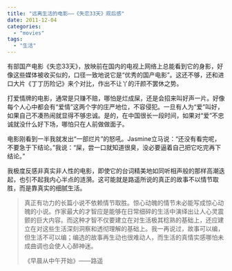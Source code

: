 ```yaml
---
title: "远离生活的电影——《失恋33天》观后感"
date: 2011-12-04
categories: 
  - "movies"
tags: 
  - "生活"
---
```


有部国产电影《失恋33天》，放映前在国内的电视上网络上总能看到它的身影，好像这些媒体被收买似的，口径一致地说它是“优秀的国产电影”。这还不够，还和进口大片《丁丁历险记》来个对比，作出不让丫的汗颜不罢休之势。

打爱情牌的电影，通常是只赚不赔，哪怕是烂成屎，还是会招来叫好声一片。好像每个人心中都会有“爱情”这两个字的庄严地位，不容侵犯。一旦有人为“爱”叫好，如果自己不凑热闹就显得不够忠诚。是的，在中国很长一段时间，如果对“爱”不忠诚就没什么好下场，哪怕只在人前做做面子。

电影刚看到一半我就发出“一部烂片”的怒吼。Jasmine立马说：“还没有看完呢，不要急于下结论。”我说：“屎，尝一口就知道很臭，没必要逼着自己把它吃完再下结论。”

我极度反感非真实非人性的电影，即使它的台词精美地如同听相声般的那样高潮迭起，也引不起我内心半点的涟漪。这可能就是路遥所说的真正的故事不以情节取胜，而是靠真实的细腻生活。

> 真正有功力的长篇小说不依赖情节取胜。惊心动魄的情节未必能写成惊心动魄的小说。作家最大的才智应是能够在日常细碎的生活中演绎出让人心灵震颤的巨大内容。而这种才智不仅要建立在对生活极其稔熟的基础上，还应建立在对这些生活深刻洞察和透彻理解的基础上。我一再说过，故事可以编，但生活不可以编；编选的故事再生动也很难动人，而生活的真情实感哪怕未成曲调也会使人心醉神迷。
> 
> 《早晨从中午开始》——路遥
